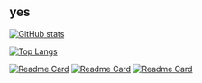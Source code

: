## yes

[![GitHub stats](https://github-readme-stats.vercel.app/api?username=X3n0nP0w3r3d&show_icons=true&theme=github_dark_dimmed)](https://github.com/X3n0nP0w3r3d)

[![Top Langs](https://github-readme-stats.vercel.app/api/top-langs/?username=X3n0nP0w3r3d&layout=donut&theme=github_dark_dimmed&locale=ja)](https://github.com/X3n0nP0w3r3d)

[![Readme Card](https://github-readme-stats.vercel.app/api/pin/?username=X3n0nP0w3r3d&repo=AoC_solutions&theme=github_dark_dimmed)](https://github.com/X3n0nP0w3r3d/AoC_solutions)
[![Readme Card](https://github-readme-stats.vercel.app/api/pin/?username=X3n0nP0w3r3d&repo=x3n0n-mixins&theme=github_dark_dimmed)](https://github.com/X3n0nP0w3r3d/x3n0n-mixins)
[![Readme Card](https://github-readme-stats.vercel.app/api/pin/?username=X3n0nP0w3r3d&repo=InputOutput&theme=github_dark_dimmed)](https://github.com/X3n0nP0w3r3d/InputOutput)
